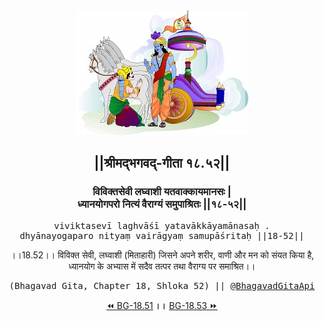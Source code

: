 <center><img src="../../asset/BG.png" alt="#API #bhagavadgitaapi #slok #nodejs #js #api #gitaapi #krishna #hinduism #vedic #ISKCON #shreemadbhagavadgita #technology"/>
<h2>||श्रीमद्‍भगवद्‍-गीता १८.५२||</h2>
<h3>विविक्तसेवी लघ्वाशी यतवाक्कायमानसः |<br/>ध्यानयोगपरो नित्यं वैराग्यं समुपाश्रितः ||१८-५२||</h3>
<pre>viviktasevī laghvāśī yatavākkāyamānasaḥ .<br/>dhyānayogaparo nityaṃ vairāgyaṃ samupāśritaḥ ||18-52||</pre>
<p>।।18.52।। विविक्त सेवी, लघ्वाशी (मिताहारी) जिसने अपने शरीर, वाणी और मन को संयत किया है, ध्यानयोग के अभ्यास में सदैव तत्पर तथा वैराग्य पर समाश्रित।।</p>
<pre>(Bhagavad Gita, Chapter 18, Shloka 52) || <a href="https://twitter.com/bhagavadgitaapi">@BhagavadGitaApi</a></pre><a href="../../18/51">⏪  BG-18.51</a><b>        ।।        </b><a href="../../18/53">BG-18.53  ⏩</a></center></center>